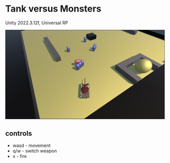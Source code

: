 # Tank versus Monsters

Unity 2022.3.12f, Universal RP

![StartPos](https://github.com/true-10/TankVsMonsters/blob/master/GameScreen.png)

## controls 
- wasd - movement
- q/w - switch weapon
- x - fire
